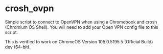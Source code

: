 # crosh_ovpn
Simple script to connect to OpenVPN when using a Chromebook and crosh (Chromium OS Shell). You will need to add your Open VPN config file to this script.

This is verified to work on ChromeOS Version 105.0.5195.5 (Official Build) dev (64-bit).

